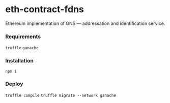 # eth-contract-fdns
Ethereum implementation of GNS — addressation and identification service.

### Requirements
`truffle`
`ganache`

### Installation
`npm i`

### Deploy
`truffle compile`
`truffle migrate --network ganache`